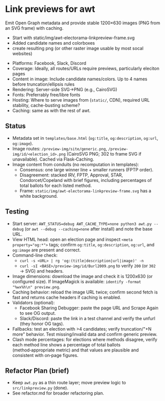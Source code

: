 # Link previews for awt

Emit Open Graph metadata and provide stable 1200×630 images (PNG from an SVG frame) with caching.

* Start with static/img/awt-electorama-linkpreview-frame.svg
* Added candidate names and colorboxes
* create resulting png (or other raster image usable by most socal websites)

- Platforms: Facebook, Slack, Discord
- Coverage: Ideally, all routes/URLs require previews, particularly eleciton pages
- Content in image: Include candidate names/colors.  Up to 4 names before truncation/ellipsis rules
- Rendering: Server-side SVG→PNG (e.g., CairoSVG)
- Fonts: Preferrably free/libre fonts
- Hosting: Where to serve images from (`static/`, CDN), required URL stability, cache-busting scheme?
- Caching: same as with the rest of awt.

## Status

- Metadata set in `templates/base.html` (`og:title`, `og:description`, `og:url`, `og:image`).
- Image routes: `/preview-img/site/generic.png`, `/preview-img/id/<election_id>.png` (CairoSVG PNG; 302 to frame SVG if unavailable). Cached via Flask‑Caching.
- Image content from conduits (no recomputation in templates):
  - Consensus: one large winner line + smaller runners (FPTP order).
  - Disagreement: stacked IRV, FPTP, Approval, STAR, Condorcet/Copeland with brief figures, including percentages of total ballots for each listed method.
  - Frame: `static/img/awt-electorama-linkpreview-frame.svg` has a white background.

## Testing

- Start server: `AWT_STATUS=debug AWT_CACHE_TYPE=none python3 awt.py --debug` (or `awt --debug --caching=none` after install) and note the base URL.
- View HTML head: open an election page and inspect `<meta property="og:*">` tags; confirm `og:title`, `og:description`, `og:url`, and `og:image` are present and correct.
- Command-line check:
  - `curl -s <URL> | rg 'og:(title|description|url|image)' -n`
  - `curl -sI <BASE>/preview-img/id/Burl2009.png` to verify `200` (or `302` → SVG) and headers.
- Image dimensions: download the image and check it is 1200x630 (or configured size). If ImageMagick is available: `identify -format "%wx%h\n" preview.png`.
- Caching behavior: reload the image URL twice; confirm second fetch is fast and returns cache headers if caching is enabled.
- Validators (optional):
  - Facebook Sharing Debugger: paste the page URL and Scrape Again to see OG output.
  - Slack/Discord: paste the link in a test channel and verify the unfurl (they honor OG tags).
- Fallbacks: test an election with >4 candidates; verify truncation/"+N more" behavior. Test missing/invalid data and confirm generic preview.
- Clash mode percentages: for elections where methods disagree, verify each method line shows a percentage of total ballots (method‑appropriate metric) and that values are plausible and consistent with on‑page figures.

## Refactor Plan (brief)

- Keep `awt.py` as a thin route layer; move preview logic to `src/linkpreview.py` (done).
- See refactor.md for broader refactoring plan.
